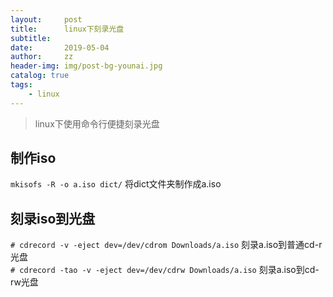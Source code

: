 ```yaml
---
layout:     post
title:      linux下刻录光盘
subtitle:   
date:       2019-05-04
author:     zz
header-img: img/post-bg-younai.jpg
catalog: true
tags:
    - linux
---
```


> linux下使用命令行便捷刻录光盘

## 制作iso
`mkisofs -R -o a.iso dict/` 将dict文件夹制作成a.iso

## 刻录iso到光盘
`# cdrecord -v -eject dev=/dev/cdrom Downloads/a.iso` 刻录a.iso到普通cd-r光盘  
`# cdrecord -tao -v -eject dev=/dev/cdrw Downloads/a.iso` 刻录a.iso到cd-rw光盘  

